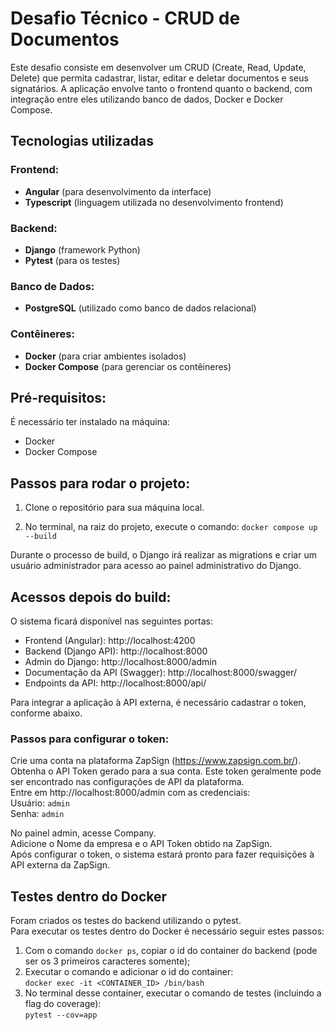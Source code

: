 # Desafio Técnico - CRUD de Documentos

Este desafio consiste em desenvolver um CRUD (Create, Read, Update, Delete) que permita cadastrar, listar, editar e deletar documentos e seus signatários. A aplicação envolve tanto o frontend quanto o backend, com integração entre eles utilizando banco de dados, Docker e Docker Compose.

## Tecnologias utilizadas

### Frontend:
- **Angular** (para desenvolvimento da interface)
- **Typescript** (linguagem utilizada no desenvolvimento frontend)

### Backend:
- **Django** (framework Python)
- **Pytest** (para os testes)

### Banco de Dados:
- **PostgreSQL** (utilizado como banco de dados relacional)

### Contêineres:
- **Docker** (para criar ambientes isolados)
- **Docker Compose** (para gerenciar os contêineres)

## Pré-requisitos:

É necessário ter instalado na máquina:
- Docker
- Docker Compose

## Passos para rodar o projeto:

1. Clone o repositório para sua máquina local.

2. No terminal, na raiz do projeto, execute o comando:
`docker compose up --build`

Durante o processo de build, o Django irá realizar as migrations e criar um usuário administrador para acesso ao painel administrativo do Django.

## Acessos depois do build:

O sistema ficará disponível nas seguintes portas:

- Frontend (Angular): http://localhost:4200
- Backend (Django API): http://localhost:8000
- Admin do Django: http://localhost:8000/admin
- Documentação da API (Swagger): http://localhost:8000/swagger/
- Endpoints da API: http://localhost:8000/api/


Para integrar a aplicação à API externa, é necessário cadastrar o token, conforme abaixo.

### Passos para configurar o token:
Crie uma conta na plataforma ZapSign (https://www.zapsign.com.br/).  
Obtenha o API Token gerado para a sua conta. Este token geralmente pode ser encontrado nas configurações de API da plataforma.  
Entre em http://localhost:8000/admin com as credenciais:  
Usuário: `admin`  
Senha: `admin`  

No painel admin, acesse Company.  
Adicione o Nome da empresa e o API Token obtido na ZapSign.  
Após configurar o token, o sistema estará pronto para fazer requisições à API externa da ZapSign.  

## Testes dentro do Docker

Foram criados os testes do backend utilizando o pytest.  
Para executar os testes dentro do Docker é necessário seguir estes passos:

1. Com o comando `docker ps`, copiar o id do container do backend (pode ser os 3 primeiros caracteres somente);  
2. Executar o comando e adicionar o id do container:  
`docker exec -it <CONTAINER_ID> /bin/bash`  
3. No terminal desse container, executar o comando de testes (incluindo a flag do coverage):  
`pytest --cov=app`  